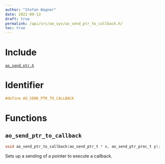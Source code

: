 ```yaml
---
author: "Stefan Wagner"
date: 2022-09-13
draft: true
permalink: /api/src/ao_sys/ao_send_ptr_to_callback.h/
toc: true
---
```


# Include

[`ao_send_ptr.h`](ao_send_ptr.h.md)

# Identifier

```c
#define AO_SEND_PTR_TO_CALLBACK
```

# Functions

## `ao_send_ptr_to_callback`

```c
void ao_send_ptr_to_callback(ao_send_ptr_t * x, ao_send_ptr_proc_t y);
```

Sets up a sending of a pointer to execute a callback.
